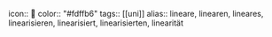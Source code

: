 icon:: 📏
color:: "#fdffb6"
tags:: [[uni]] 
alias:: lineare, linearen, lineares, linearisieren, linearisiert, linearisierten, linearität
